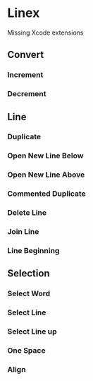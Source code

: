 # Linex
Missing Xcode extensions

## Convert
### Increment
### Decrement
## Line
### Duplicate
### Open New Line Below
### Open New Line Above
### Commented Duplicate
### Delete Line
### Join Line
### Line Beginning

## Selection
### Select Word
### Select Line
### Select Line up
### One Space
### Align
